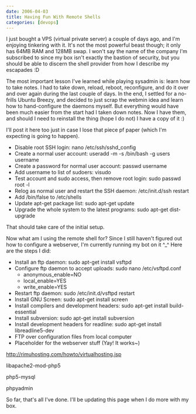 ```yaml
---
date: 2006-04-03
title: Having Fun With Remote Shells
categories: [devops]
---
```


I just bought a VPS (virtual private server) a couple of days ago, and I'm enjoying tinkering with it. It's not the most powerful beast though; it only has 64MB RAM and 128MB swap. I won't say the name of the company I'm subscribed to since my box isn't exactly the bastion of security, but you should be able to discern the shell provider from how I describe my escapades :D

The most important lesson I've learned while playing sysadmin is: learn how to take notes. I had to take down, reload, reboot, reconfigure, and do it over and over again during the last couple of days. In the end, I settled for a no-frills Ubuntu Breezy, and decided to just scrap the webmin idea and learn how to hand-configure the daemons myself. But everything would have been much easier from the start had I taken down notes. Now I have them, and should I need to reinstall the thing (hope I do not) I have a copy of it :)

I'll post it here too just in case I lose that piece pf paper (which I'm expecting is going to happen).

* Disable root SSH login: nano /etc/ssh/sshd_config
* Create a normal user account: useradd -m -s /bin/bash -g users username
* Create a password for normal user account: passwd username
* Add username to list of sudoers: visudo
* Test account and sudo access, then remove root login: sudo passwd root -l
* Relog as normal user and restart the SSH daemon: /etc/init.d/ssh restart
* Add /bin/false to /etc/shells
* Update apt-get package list: sudo apt-get update
* Upgrade the whole system to the latest programs: sudo apt-get dist-upgrade

That should take care of the initial setup.

Now what am I using the remote shell for? Since I still haven't figured out how to configure a webserver, I'm currently running my bot on it ^_^ Here are the steps I did:

* Install an ftp daemon: sudo apt-get install vsftpd
* Configure ftp daemon to accept uploads: sudo nano /etc/vsftpd.conf
	* anonymous_enable=NO
	* local_enable=YES
	* write_enable=YES
* Restart ftp daemon: sudo /etc/init.d/vsftpd restart
* Install GNU Screen: sudo apt-get install screen
* Install compilers and development headers: sudo apt-get install build-essential
* Install subversion: sudo apt-get install subversion
* Install development headers for readline: sudo apt-get install libreadline5-dev
* FTP over configuration files from local computer
* Placeholder for the webserver stuff (Yay! It works~)

http://rimuhosting.com/howto/virtualhosting.jsp

libapache2-mod-php5

php5-mysql

phpyadmin

So far, that's all I've done. I'll be updating this page when I do more with my box.